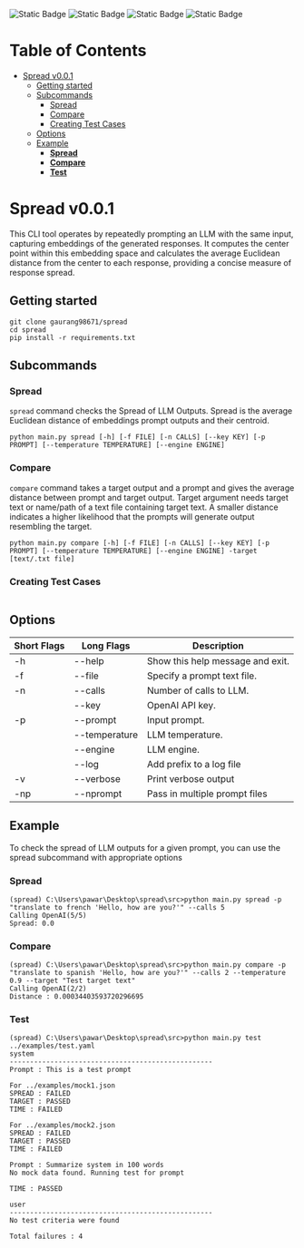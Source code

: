 ![Static Badge](https://img.shields.io/badge/License-MIT-blue)
![Static Badge](https://img.shields.io/badge/Version-0.0.1-green)
![Static Badge](https://img.shields.io/badge/Code_Style-black-black)
![Static Badge](https://img.shields.io/badge/Contributors-1-brown)


# Table of Contents <!-- omit from toc --> 
- [Spread v0.0.1](#spread-v001)
  - [Getting started](#getting-started)
  - [Subcommands](#subcommands)
    - [Spread](#spread)
    - [Compare](#compare)
    - [Creating Test Cases](#creating-test-cases)
  - [Options](#options)
  - [Example](#example)
    - [**Spread**](#spread-1)
    - [**Compare**](#compare-1)
    - [**Test**](#test)

# Spread v0.0.1
This CLI tool operates by repeatedly prompting an LLM with the same input, capturing embeddings of the generated responses. It computes the center point within this embedding space and calculates the average Euclidean distance from the center to each response, providing a concise measure of response spread.

## Getting started
```
git clone gaurang98671/spread
cd spread
pip install -r requirements.txt
```

## Subcommands
### Spread
```spread``` command checks the Spread of LLM Outputs. Spread is the average Euclidean distance of embeddings prompt outputs and their centroid. 
```
python main.py spread [-h] [-f FILE] [-n CALLS] [--key KEY] [-p PROMPT] [--temperature TEMPERATURE] [--engine ENGINE]  
```

### Compare
```compare``` command takes a target output and a prompt and gives the average distance between prompt and target output. Target argument needs target text or name/path of a text file containing target text. A smaller distance indicates a higher likelihood that the prompts will generate output resembling the target.

```
python main.py compare [-h] [-f FILE] [-n CALLS] [--key KEY] [-p PROMPT] [--temperature TEMPERATURE] [--engine ENGINE] -target [text/.txt file]
```

### Creating Test Cases
```
```

## Options
| Short Flags | Long Flags| Description|
|-|-|-|
| -h  | --help         | Show this help message and exit. |
| -f  | --file         | Specify a prompt text file.      |
| -n  | --calls        | Number of calls to LLM.          |
|     | --key          | OpenAI API key.                  |
| -p  | --prompt       | Input prompt.                    |
|     | --temperature  | LLM temperature.                 |
|     | --engine       | LLM engine.                      |
|     | --log          | Add prefix to a log file         |
| -v  | --verbose      | Print verbose output             |
| -np | --nprompt      | Pass in multiple prompt files    |

## Example
To check the spread of LLM outputs for a given prompt, you can use the spread subcommand with appropriate options

### **Spread**
```
(spread) C:\Users\pawar\Desktop\spread\src>python main.py spread -p "translate to french 'Hello, how are you?'" --calls 5  
Calling OpenAI(5/5)
Spread: 0.0
```

### **Compare**
```
(spread) C:\Users\pawar\Desktop\spread\src>python main.py compare -p "translate to spanish 'Hello, how are you?'" --calls 2 --temperature 0.9 --target "Test target text"
Calling OpenAI(2/2)
Distance : 0.00034403593720296695
```

### **Test**
```
(spread) C:\Users\pawar\Desktop\spread\src>python main.py test ../examples/test.yaml
system
--------------------------------------------------
Prompt : This is a test prompt

For ../examples/mock1.json
SPREAD : FAILED
TARGET : PASSED
TIME : FAILED

For ../examples/mock2.json
SPREAD : FAILED
TARGET : PASSED
TIME : FAILED

Prompt : Summarize system in 100 words
No mock data found. Running test for prompt

TIME : PASSED

user
--------------------------------------------------
No test criteria were found

Total failures : 4
```